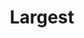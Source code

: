 ---
title: 'Largest'
icon: 'icon.png'

content:
    items: 
        - '@page.children': '/tech'
    order:
        by: header.volume
        dir: desc
    filter:
        published: true
        type: 'tech'
    limit: 12
    pagination: false
---